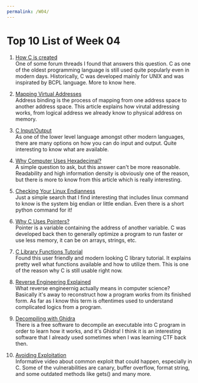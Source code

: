 ```yaml
---
permalink: /W04/
---
```


# Top 10 List of Week 04

1. [How C is created](https://www.quora.com/How-was-the-C-programming-language-created)  
   One of some forum threads I found that answers this question. C as one of the oldest programming language is still used quite popularly even in modern days. Historically, C was developed mainly for UNIX and was inspirated by BCPL language. More to know here.

2. [Mapping Virtual Addresses](https://www.geeksforgeeks.org/mapping-virtual-addresses-to-physical-addresses/)  
   Address binding is the process of mapping from one address space to another address space. This article explains how virutal addressing works, from logical address we already know to physical address on memory.

3. [C Input/Output](https://www.studytonight.com/c/c-input-output-function.php#)  
   As one of the lower level language amongst other modern languages, there are many options on how you can do input and output. Quite interesting to know what are available.

4. [Why Computer Uses Hexadecimal?](https://medium.com/@savas/why-do-we-use-hexadecimal-d6d80b56f026)  
   A simple question to ask, but this answer can't be more reasonable. Readability and high information density is obviously one of the reason, but there is more to know from this article which is really interesting.

5. [Checking Your Linux Endianness](https://serverfault.com/questions/163487/how-to-tell-if-a-linux-system-is-big-endian-or-little-endian)  
   Just a simple search that I find interesting that includes linux command to know is the system big endian or little endian. Even there is a short python command for it!

6. [Why C Uses Pointers?](http://duramecho.com/ComputerInformation/WhyCPointers.html)  
   Pointer is a variable containing the address of another variable. C was developed back then to generally optimize a program to run faster or use less memory, it can be on arrays, strings, etc.

7. [C Library Functions Tutorial](https://www.programiz.com/c-programming/library-function)  
   Found this user friendly and modern looking C library tutorial. It explains pretty well what functions available and how to utilize them. This is one of the reason why C is still usable right now.

8. [Reverse Engineering Explained](https://searchsoftwarequality.techtarget.com/definition/reverse-engineering)  
   What reverse engineernig actually means in computer science? Basically it's away to reconstruct how a program works from its finished form. As far as I know this term is oftentimes used to understand complicated logics from a program.

9. [Decompiling with Ghidra](https://www.retroreversing.com/intro-decompiling-with-ghidra)  
   There is a free software to decompile an executable into C program in order to learn how it works, and it's Ghidra! I think it is an interesting software that I already used sometimes when I was learning CTF back then.

10. [Avoiding Exploitation](https://www.coursera.org/lecture/software-security/avoiding-exploitation-93BNx)  
   Informative video about common exploit that could happen, especially in C. Some of the vulnerabilities are canary, buffer overflow, format string, and some outdated methods like gets() and many more.